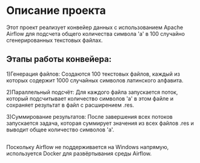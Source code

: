 # Описание проекта
Этот проект реализует конвейер данных с использованием Apache Airflow для подсчета общего количества символа 'a' в 100 случайно сгенерированных текстовых файлах.

## Этапы работы конвейера:
1)Генерация файлов: Создаются 100 текстовых файлов, каждый из которых содержит 1000 случайных символов латинского алфавита.

2)Параллельный подсчёт: Для каждого файла запускается поток, который подсчитывает количество символов 'a' в этом файле и сохраняет результат в файл с расширением .res.

3)Суммирование результатов: После завершения всех потоков запускается задача, которая суммирует значения из всех файлов .res и выводит общее количество символов 'a'.
##
Поскольку Airflow не поддерживается на Windows напрямую, используется Docker для развёртывания среды Airflow.
